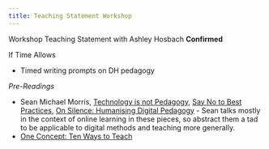 ```yaml
---
title: Teaching Statement Workshop
---
```


Workshop Teaching Statement with Ashley Hosbach **Confirmed**

If Time Allows
* Timed writing prompts on DH pedagogy

*Pre-Readings*
* Sean Michael Morris, [Technology is not Pedagogy](https://www.seanmichaelmorris.com/technology-is-not-pedagogy/), [Say No to Best Practices](https://www.seanmichaelmorris.com/saying-no-to-best-practices/), [On Silence: Humanising Digital Pedagogy](https://www.seanmichaelmorris.com/on-silence-humanising-digital-pedagogy/) - Sean talks mostly in the context of online learning in these pieces, so abstract them a tad to be applicable to digital methods and teaching more generally.
* [One Concept: Ten Ways to Teach](https://scholarslab.lib.virginia.edu/blog/one-concept-ten-ways-to-teach/)